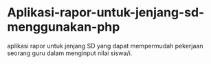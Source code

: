 # Aplikasi-rapor-untuk-jenjang-sd-menggunakan-php
aplikasi rapor untuk jenjang SD yang dapat mempermudah pekerjaan seorang guru dalam menginput nilai siswa/i.
